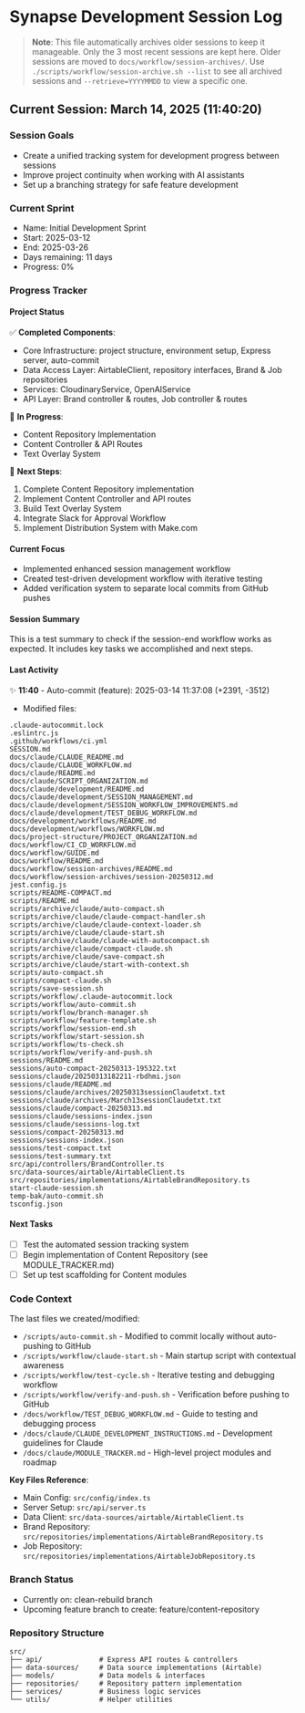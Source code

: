 # Synapse Development Session Log

> **Note**: This file automatically archives older sessions to keep it manageable.
> Only the 3 most recent sessions are kept here. Older sessions are moved to 
> `docs/workflow/session-archives/`. Use `./scripts/workflow/session-archive.sh --list`
> to see all archived sessions and `--retrieve=YYYYMMDD` to view a specific one.

## Current Session: March 14, 2025 (11:40:20)

### Session Goals
- Create a unified tracking system for development progress between sessions
- Improve project continuity when working with AI assistants
- Set up a branching strategy for safe feature development

### Current Sprint
- Name: Initial Development Sprint
- Start: 2025-03-12
- End: 2025-03-26
- Days remaining: 11 days
- Progress: 0%

### Progress Tracker

#### Project Status
✅ **Completed Components**:
- Core Infrastructure: project structure, environment setup, Express server, auto-commit
- Data Access Layer: AirtableClient, repository interfaces, Brand & Job repositories
- Services: CloudinaryService, OpenAIService
- API Layer: Brand controller & routes, Job controller & routes

🚧 **In Progress**:
- Content Repository Implementation
- Content Controller & API Routes
- Text Overlay System

📝 **Next Steps**:
1. Complete Content Repository implementation
2. Implement Content Controller and API routes
3. Build Text Overlay System 
4. Integrate Slack for Approval Workflow
5. Implement Distribution System with Make.com

#### Current Focus
- Implemented enhanced session management workflow 
- Created test-driven development workflow with iterative testing
- Added verification system to separate local commits from GitHub pushes

#### Session Summary
This is a test summary to check if the session-end workflow works as expected. It includes key tasks we accomplished and next steps.

#### Last Activity
✨ **11:40** - Auto-commit (feature): 2025-03-14 11:37:08 (+2391, -3512)
- Modified files:
```
.claude-autocommit.lock
.eslintrc.js
.github/workflows/ci.yml
SESSION.md
docs/claude/CLAUDE_README.md
docs/claude/CLAUDE_WORKFLOW.md
docs/claude/README.md
docs/claude/SCRIPT_ORGANIZATION.md
docs/claude/development/README.md
docs/claude/development/SESSION_MANAGEMENT.md
docs/claude/development/SESSION_WORKFLOW_IMPROVEMENTS.md
docs/claude/development/TEST_DEBUG_WORKFLOW.md
docs/development/workflows/README.md
docs/development/workflows/WORKFLOW.md
docs/project-structure/PROJECT_ORGANIZATION.md
docs/workflow/CI_CD_WORKFLOW.md
docs/workflow/GUIDE.md
docs/workflow/README.md
docs/workflow/session-archives/README.md
docs/workflow/session-archives/session-20250312.md
jest.config.js
scripts/README-COMPACT.md
scripts/README.md
scripts/archive/claude/auto-compact.sh
scripts/archive/claude/claude-compact-handler.sh
scripts/archive/claude/claude-context-loader.sh
scripts/archive/claude/claude-start.sh
scripts/archive/claude/claude-with-autocompact.sh
scripts/archive/claude/compact-claude.sh
scripts/archive/claude/save-compact.sh
scripts/archive/claude/start-with-context.sh
scripts/auto-compact.sh
scripts/compact-claude.sh
scripts/save-session.sh
scripts/workflow/.claude-autocommit.lock
scripts/workflow/auto-commit.sh
scripts/workflow/branch-manager.sh
scripts/workflow/feature-template.sh
scripts/workflow/session-end.sh
scripts/workflow/start-session.sh
scripts/workflow/ts-check.sh
scripts/workflow/verify-and-push.sh
sessions/README.md
sessions/auto-compact-20250313-195322.txt
sessions/claude/20250313182211-rbdhmi.json
sessions/claude/README.md
sessions/claude/archives/20250313sessionClaudetxt.txt
sessions/claude/archives/March13sessionClaudetxt.txt
sessions/claude/compact-20250313.md
sessions/claude/sessions-index.json
sessions/claude/sessions-log.txt
sessions/compact-20250313.md
sessions/sessions-index.json
sessions/test-compact.txt
sessions/test-summary.txt
src/api/controllers/BrandController.ts
src/data-sources/airtable/AirtableClient.ts
src/repositories/implementations/AirtableBrandRepository.ts
start-claude-session.sh
temp-bak/auto-commit.sh
tsconfig.json
```

#### Next Tasks
- [ ] Test the automated session tracking system
- [ ] Begin implementation of Content Repository (see MODULE_TRACKER.md)
- [ ] Set up test scaffolding for Content modules

### Code Context
The last files we created/modified:
- `/scripts/auto-commit.sh` - Modified to commit locally without auto-pushing to GitHub
- `/scripts/workflow/claude-start.sh` - Main startup script with contextual awareness
- `/scripts/workflow/test-cycle.sh` - Iterative testing and debugging workflow
- `/scripts/workflow/verify-and-push.sh` - Verification before pushing to GitHub
- `/docs/workflow/TEST_DEBUG_WORKFLOW.md` - Guide to testing and debugging process
- `/docs/claude/CLAUDE_DEVELOPMENT_INSTRUCTIONS.md` - Development guidelines for Claude
- `/docs/claude/MODULE_TRACKER.md` - High-level project modules and roadmap

**Key Files Reference**:
- Main Config: `src/config/index.ts`
- Server Setup: `src/api/server.ts`
- Data Client: `src/data-sources/airtable/AirtableClient.ts`
- Brand Repository: `src/repositories/implementations/AirtableBrandRepository.ts`
- Job Repository: `src/repositories/implementations/AirtableJobRepository.ts`

### Branch Status
- Currently on: clean-rebuild branch
- Upcoming feature branch to create: feature/content-repository

### Repository Structure
```
src/
├── api/              # Express API routes & controllers
├── data-sources/     # Data source implementations (Airtable)
├── models/           # Data models & interfaces
├── repositories/     # Repository pattern implementation
├── services/         # Business logic services
└── utils/            # Helper utilities
```
